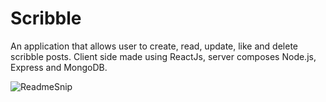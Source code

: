 # Scribble

An application that allows user to create, read, update, like and delete scribble posts. Client side made using ReactJs, server composes Node.js, Express and MongoDB.

![ReadmeSnip](https://user-images.githubusercontent.com/51766391/120434383-0dde8980-c39a-11eb-9525-6b94a0bb8483.jpg)
